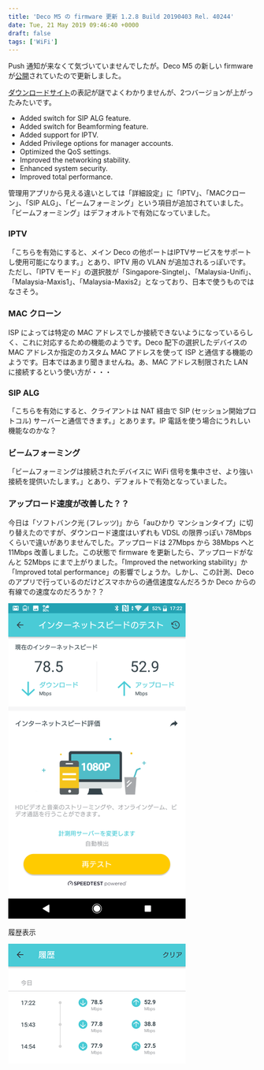 ```yaml
---
title: 'Deco M5 の firmware 更新 1.2.8 Build 20190403 Rel. 40244'
date: Tue, 21 May 2019 09:46:40 +0000
draft: false
tags: ['WiFi']
---
```


Push 通知が来なくて気づいていませんでしたが。Deco M5 の新しい firmware が[公開](https://www.tp-link.com/jp/support/download/deco-m5/v1/#Firmware)されていたので更新しました。

[ダウンロードサイト](https://www.tp-link.com/jp/support/download/deco-m5/v1/#Firmware)の表記が謎でよくわかりませんが、2つバージョンが上がったみたいです。

* Added switch for SIP ALG feature.
* Added switch for Beamforming feature.
* Added support for IPTV.
* Added Privilege options for manager accounts.
* Optimized the QoS settings.
* Improved the networking stability.
* Enhanced system security.
* Improved total performance.

管理用アプリから見える違いとしては「詳細設定」に「IPTV」、「MACクローン」、「SIP ALG」、「ビームフォーミング」という項目が追加されていました。「ビームフォーミング」はデフォオルトで有効になっていました。

### IPTV

「こちらを有効にすると、メイン Deco の他ポートはIPTVサービスをサポートし使用可能になります。」とあり、IPTV 用の VLAN が追加されるっぽいです。ただし、「IPTV モード」の選択肢が「Singapore-Singtel」、「Malaysia-Unifi」、「Malaysia-Maxis1」、「Malaysia-Maxis2」となっており、日本で使うものではなさそう。

### MAC クローン

ISP によっては特定の MAC アドレスでしか接続できないようになっているらしく、これに対応するための機能のようです。Deco 配下の選択したデバイスの MAC アドレスか指定のカスタム MAC アドレスを使って ISP と通信する機能のようです。日本ではあまり聞きませんね。あ、MAC アドレス制限された LAN に接続するという使い方が・・・

### SIP ALG

「こちらを有効にすると、クライアントは NAT 経由で SIP (セッション開始プロトコル) サーバーと通信できます。」とあります。IP 電話を使う場合にうれしい機能なのかな？

### ビームフォーミング

「ビームフォーミングは接続されたデバイスに WiFi 信号を集中させ、より強い接続を提供いたします。」とあり、デフォルトで有効となっていました。

### アップロード速度が改善した？？

今日は「ソフトバンク光 (フレッツ)」から「auひかり マンションタイプ」に切り替えたのですが、ダウンロード速度はいずれも VDSL の限界っぽい 78Mbps くらいで違いがありませんでした。アップロードは 27Mbps から 38Mbps へと 11Mbps 改善しました。この状態で firmware を更新したら、アップロードがなんと 52Mbps にまで上がりました。「Improved the networking stability」か「Improved total performance」の影響でしょうか。しかし、この計測、Deco のアプリで行っているのだけどスマホからの通信速度なんだろうか Deco からの有線での速度なのだろうか？？

<img src="deco_m5_speedtest.png">

履歴表示

<img src="deco_m5_speedtest_hist.png">
